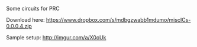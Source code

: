 Some circuits for PRC

Download here: https://www.dropbox.com/s/mdbgzwabb1mdumo/miscICs-0.0.0.4.zip

Sample setup: http://imgur.com/a/X0oUk